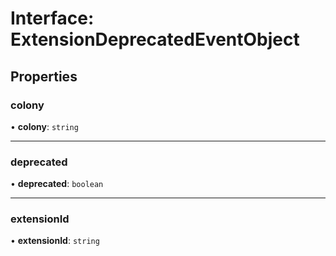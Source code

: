 # Interface: ExtensionDeprecatedEventObject

## Properties

### colony

• **colony**: `string`

___

### deprecated

• **deprecated**: `boolean`

___

### extensionId

• **extensionId**: `string`
